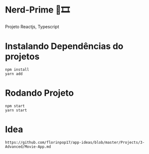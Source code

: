 # Nerd-Prime 🎥🎞

Projeto Reactjs, Typescript

# Instalando Dependências do projetos
```
npm install
yarn add
```
# Rodando Projeto
```
npm start
yarn start
```

# Idea
```
https://github.com/florinpop17/app-ideas/blob/master/Projects/3-Advanced/Movie-App.md
```